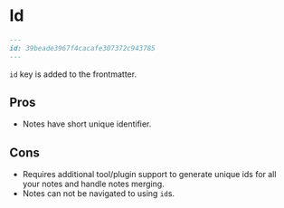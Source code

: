 # Id

```markdown
---
id: 39beade3967f4cacafe307372c943785
---
```

`id` key is added to the frontmatter.

## Pros

- Notes have short unique identifier.

## Cons

- Requires additional tool/plugin support to generate unique ids for all your notes and handle notes merging.
- Notes can not be navigated to using `id`s.
